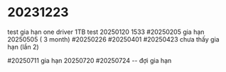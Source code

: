 # 20231223
test gia hạn one driver 1TB
test 20250120 1533
#20250205
gia hạn 20250505 ( 3 month)
#20250226
#20250401
#20250423
chưa thấy gia hạn (lần 2)

#20250711
gia hạn 20250720
#20250724 -- đợi gia hạn
